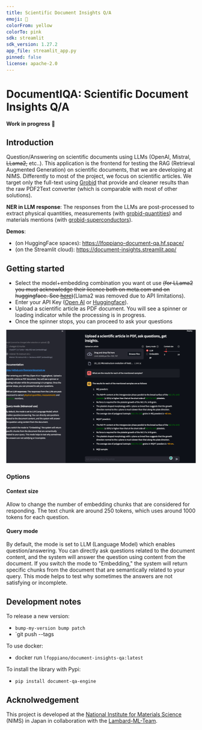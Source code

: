 ```yaml
---
title: Scientific Document Insights Q/A
emoji: 📝
colorFrom: yellow
colorTo: pink
sdk: streamlit
sdk_version: 1.27.2
app_file: streamlit_app.py
pinned: false
license: apache-2.0
---
```


# DocumentIQA: Scientific Document Insights Q/A

**Work in progress** :construction_worker: 

## Introduction

Question/Answering on scientific documents using LLMs (OpenAI, Mistral, ~~LLama2,~~ etc..).
This application is the frontend for testing the RAG (Retrieval Augmented Generation) on scientific documents, that we are developing at NIMS.
Differently to most of the project, we focus on scientific articles. We target only the full-text using [Grobid](https://github.com/kermitt2/grobid) that provide and cleaner results than the raw PDF2Text converter (which is comparable with most of other solutions).

**NER in LLM response**: The responses from the LLMs are post-processed to extract <span stype="color:yellow">physical quantities, measurements</span> (with [grobid-quantities](https://github.com/kermitt2/grobid-quantities)) and <span stype="color:blue">materials</span> mentions (with [grobid-superconductors](https://github.com/lfoppiano/grobid-superconductors)).

**Demos**: 
 - (on HuggingFace spaces): https://lfoppiano-document-qa.hf.space/
 - (on the Streamlit cloud): https://document-insights.streamlit.app/

## Getting started

- Select the model+embedding combination you want ot use ~~(for LLama2 you must acknowledge their licence both on meta.com and on huggingface. See [here](https://huggingface.co/meta-llama/Llama-2-70b-chat-hf))~~(Llama2 was removed due to API limitations). 
- Enter your API Key ([Open AI](https://platform.openai.com/account/api-keys) or [Huggingface](https://huggingface.co/docs/hub/security-tokens)). 
- Upload a scientific article as PDF document. You will see a spinner or loading indicator while the processing is in progress. 
- Once the spinner stops, you can proceed to ask your questions

 ![screenshot2.png](docs%2Fimages%2Fscreenshot2.png)

### Options
#### Context size
Allow to change the number of embedding chunks that are considered for responding. The text chunk are around 250 tokens, which uses around 1000 tokens for each question.

#### Query mode
By default, the mode is set to LLM (Language Model) which enables question/answering. You can directly ask questions related to the document content, and the system will answer the question using content from the document.
If you switch the mode to "Embedding," the system will return specific chunks from the document that are semantically related to your query. This mode helps to test why sometimes the answers are not satisfying or incomplete.

## Development notes

To release a new version: 

- `bump-my-version bump patch` 
- `git push --tags

To use docker: 

- docker run `lfoppiano/document-insights-qa:latest`

To install the library with Pypi: 

- `pip install document-qa-engine` 



## Acknolwedgement 

This project is developed at the [National Institute for Materials Science](https://www.nims.go.jp) (NIMS) in Japan in collaboration with the [Lambard-ML-Team](https://github.com/Lambard-ML-Team). 



